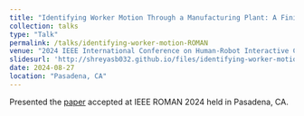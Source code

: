 ```yaml
---
title: "Identifying Worker Motion Through a Manufacturing Plant: A Finite Automaton Model"
collection: talks
type: "Talk"
permalink: /talks/identifying-worker-motion-ROMAN
venue: "2024 IEEE International Conference on Human-Robot Interactive Communication (ROMAN 2024)"
slidesurl: 'http://shreyasb032.github.io/files/identifying-worker-motion-ROMAN-slides.pdf'
date: 2024-08-27
location: "Pasadena, CA"
---
```


Presented the [paper](/publication/identifying-worker-motion-ROMAN) accepted at IEEE ROMAN 2024 held in Pasadena, CA.